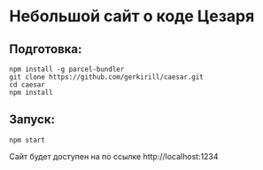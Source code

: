 # Небольшой сайт о коде Цезаря

## Подготовка:
```
npm install -g parcel-bundler
git clone https://github.com/gerkirill/caesar.git
cd caesar
npm install
```

## Запуск:
```
npm start
```
Сайт будет доступен на по ссылке http://localhost:1234
